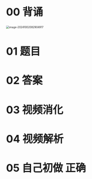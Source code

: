 # 00 背诵

<img src="https://cvp.oss-cn-shanghai.aliyuncs.com/202410020829552.png" alt="image-20241002082904917" style="zoom:50%;" /> 



# 01 题目





# 02 答案



# 03 视频消化





# 04 视频解析





# 05 自己初做 正确

